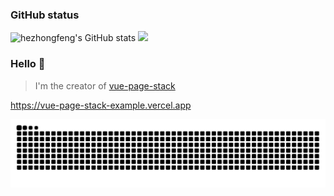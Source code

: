 ### GitHub status

![hezhongfeng's GitHub stats](https://github-readme-stats.vercel.app/api?username=hezhongfeng&show_icons=true&theme=cobalt&hide=issues&line_height=24)
![](https://github-readme-stats.vercel.app/api/top-langs/?username=hezhongfeng&layout=compact&show_icons=truee&include_all_commits=true&theme=onedark&card_width=360)

### Hello 👏

> I'm the creator of [vue-page-stack](https://github.com/hezhongfeng/vue-page-stack)

<https://vue-page-stack-example.vercel.app>

![](https://raw.githubusercontent.com/hezhongfeng/hezhongfeng/output/github-snake.svg)
